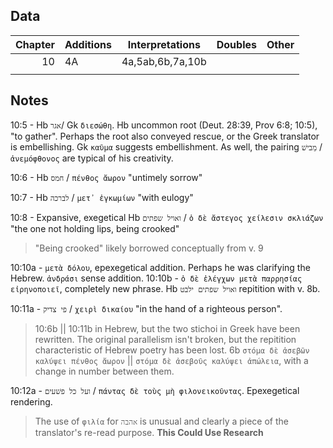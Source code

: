 ## Data
| Chapter   | Additions  | Interpretations  | Doubles          | Other |
| --------: | ---------- | -------          | ---------------- | ----- |
| 10        | 4A         | 4a,5ab,6b,7a,10b |                  |       |
|           |            |                  |                  |       |


## Notes
10:5 - Hb `אגר`/ Gk `διεσώθη`. Hb uncommon root (Deut. 28:39, Prov 6:8; 10:5), "to gather". Perhaps the root also conveyed rescue, or the Greek translator is embellishing. Gk `καῦμα` suggests embellishment. As well, the pairing `מֵבישׁ` / `ἀνεμόφθονος` are typical of his creativity.

10:6 - Hb `חמס` / `πένθος ἄωρον` "untimely sorrow"

10:7 - Hb `לברכה` / `μετ᾽ ἐγκωμίων` "with eulogy"

10:8 - Expansive, exegetical Hb `ואויל שפתים` / `ὁ δὲ ἄστεγος χείλεσιν σκλιάζων` "the one not holding lips, being crooked"
> "Being crooked" likely borrowed conceptually from v. 9

10:10a - `μετὰ δόλου`, epexegetical addition. Perhaps he was clarifying the Hebrew. `ἀνδράσι` sense addition.
10:10b - `ὁ δὲ ἐλέγχων μετὰ παρρησίας εἰρηνοποιεῖ`, completely new phrase. Hb `ואויל שפתים ילבט` repitition with v. 8b.

10:11a - `פי צדיק` / `χειρὶ δικαίου` "in the hand of a righteous person".
> 10:6b || 10:11b in Hebrew, but the two stichoi in Greek have been rewritten. The original parallelism isn't broken, but the repitition characteristic of Hebrew poetry has been lost. 6b `στόμα δὲ ἀσεβῶν καλύψει πένθος ἄωρον` || `στόμα δὲ ἀσεβοῦς καλύψει ἀπώλεια`, with a change in number between them.

10:12a - `ועל כל פשׁעים` / `πάντας δὲ τοὺς μὴ φιλονεικοῦντας`. Epexegetical rendering.
> The use of `φιλία` for `אהבה` is unusual and clearly a piece of the translator's re-read purpose. **This Could Use Research**
